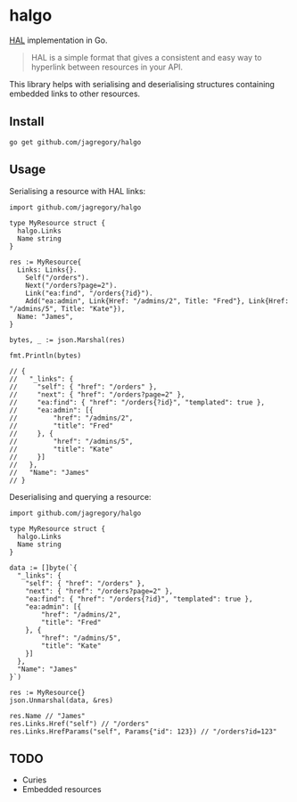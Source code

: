 # halgo

[HAL](http://stateless.co/hal_specification.html) implementation in Go.

> HAL is a simple format that gives a consistent and easy way to hyperlink between resources in your API.

This library helps with serialising and deserialising structures containing embedded links to other resources.

## Install

    go get github.com/jagregory/halgo

## Usage

Serialising a resource with HAL links:

    import github.com/jagregory/halgo

    type MyResource struct {
      halgo.Links
      Name string
    }

    res := MyResource{
      Links: Links{}.
        Self("/orders").
        Next("/orders?page=2").
        Link("ea:find", "/orders{?id}").
        Add("ea:admin", Link{Href: "/admins/2", Title: "Fred"}, Link{Href: "/admins/5", Title: "Kate"}),
      Name: "James",
    }

    bytes, _ := json.Marshal(res)

    fmt.Println(bytes)

    // {
    //   "_links": {
    //     "self": { "href": "/orders" },
    //     "next": { "href": "/orders?page=2" },
    //     "ea:find": { "href": "/orders{?id}", "templated": true },
    //     "ea:admin": [{
    //         "href": "/admins/2",
    //         "title": "Fred"
    //     }, {
    //         "href": "/admins/5",
    //         "title": "Kate"
    //     }]
    //   },
    //   "Name": "James"
    // }

Deserialising and querying a resource: 

    import github.com/jagregory/halgo

    type MyResource struct {
      halgo.Links
      Name string
    }

    data := []byte(`{
      "_links": {
        "self": { "href": "/orders" },
        "next": { "href": "/orders?page=2" },
        "ea:find": { "href": "/orders{?id}", "templated": true },
        "ea:admin": [{
            "href": "/admins/2",
            "title": "Fred"
        }, {
            "href": "/admins/5",
            "title": "Kate"
        }]
      },
      "Name": "James"
    }`)

    res := MyResource{}
    json.Unmarshal(data, &res)

    res.Name // "James"
    res.Links.Href("self") // "/orders"
    res.Links.HrefParams("self", Params{"id": 123}) // "/orders?id=123"

## TODO

* Curies
* Embedded resources